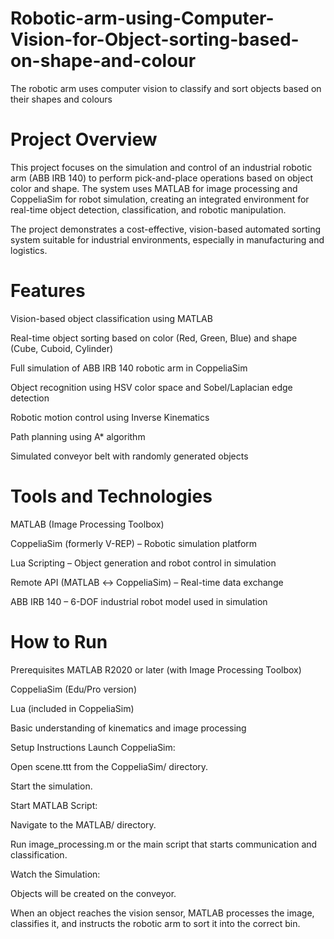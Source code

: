 # Robotic-arm-using-Computer-Vision-for-Object-sorting-based-on-shape-and-colour
The robotic arm uses computer vision to classify and sort objects based on their shapes and colours
# Project Overview
This project focuses on the simulation and control of an industrial robotic arm (ABB IRB 140) to perform pick-and-place operations based on object color and shape. The system uses MATLAB for image processing and CoppeliaSim for robot simulation, creating an integrated environment for real-time object detection, classification, and robotic manipulation.

The project demonstrates a cost-effective, vision-based automated sorting system suitable for industrial environments, especially in manufacturing and logistics.

# Features
Vision-based object classification using MATLAB

Real-time object sorting based on color (Red, Green, Blue) and shape (Cube, Cuboid, Cylinder)

Full simulation of ABB IRB 140 robotic arm in CoppeliaSim

Object recognition using HSV color space and Sobel/Laplacian edge detection

Robotic motion control using Inverse Kinematics

Path planning using A* algorithm

Simulated conveyor belt with randomly generated objects

# Tools and Technologies
MATLAB (Image Processing Toolbox)

CoppeliaSim (formerly V-REP) – Robotic simulation platform

Lua Scripting – Object generation and robot control in simulation

Remote API (MATLAB ↔ CoppeliaSim) – Real-time data exchange

ABB IRB 140 – 6-DOF industrial robot model used in simulation

 # How to Run
Prerequisites
MATLAB R2020 or later (with Image Processing Toolbox)

CoppeliaSim (Edu/Pro version)

Lua (included in CoppeliaSim)

Basic understanding of kinematics and image processing

Setup Instructions
Launch CoppeliaSim:

Open scene.ttt from the CoppeliaSim/ directory.

Start the simulation.

Start MATLAB Script:

Navigate to the MATLAB/ directory.

Run image_processing.m or the main script that starts communication and classification.

Watch the Simulation:

Objects will be created on the conveyor.

When an object reaches the vision sensor, MATLAB processes the image, classifies it, and instructs the robotic arm to sort it into the correct bin.
